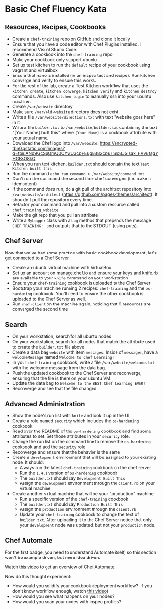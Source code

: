 # Basic Chef Fluency Kata

## Resources, Recipes, Cookbooks
* Create a `chef-training` repo on GitHub and clone it locally
* Ensure that you have a code editor with Chef Plugins installed. I recommend Visual Studio Code.
* Generate a cookbook into the `chef-training` repo
* Make your cookbook only support ubuntu
* Set up test kitchen to run the `default` recipe of your cookbook using vagrant and virtualbox
* Ensure that nano is installed (in an inspec test and recipe). Run kitchen converge and verify to ensure this works.
* For the rest of the lab, create a Test Kitchen workflow that uses the `kitchen create`, `kitchen converge`, `kitchen verify` and `kitchen destroy` commands. Also use `kitchen login` to manually ssh into your ubuntu machine.
* Create `/var/website` directory
* Make sure `/var/old-website` directory does not exist
* Write a file `/var/website/directions.txt` with text "website goes here" in it
* Write a file `builder.txt` to `/var/website/builder.txt` containing the text "[Your Name] built this" where `[Your Name]` is a cookbook attribute with your actual name.
* Download the Chef logo into `/var/website`: https://encrypted-tbn0.gstatic.com/images?q=tbn:ANd9GcSgQmQ0CYwU3cpFE6gEB82cp6TSIcBJSisax_HVvEfsgYHGBsO8kQ
* When you run test kitchen, `builder.txt` should contain the text `Test Kitchen built this`
* Run the command `echo ran command > /var/website/command.txt`
* Don't run the command the second time chef converges (i.e. make it idempotent)
* If the command *does* run, do a git pull of the architect repository into `/var/website/architect` (https://github.com/pages-themes/architect). It shouldn't pull the repository every time.
* Refactor your command and pull into a custom resource called `chef_training_website`
* Make the git repo that you pull an attribute
* Write a `MyLogger` class with a `Log` method that prepends the message `CHEF TRAINING: ` and outputs that to the STDOUT (using puts).

## Chef Server

Now that we've had some practice with basic cookbook development, let's get connected to a Chef Server

* Create an ubuntu virtual machine with VirtualBox
* Set up an account on manage.chef.io and ensure your keys and knife.rb are available to your `knife` command on your workstation
* Ensure your `chef-training` cookbook is uploaded to the Chef Server
* Bootstrap your machine running 2 recipes: `chef-training` and the `os-hardening` cookbook. You'll need to ensure the other cookbook is uploaded to the Chef Server as well.
* Run `chef-client` on the machine again, noticing that 0 resources are converged the second time

## Search
* On your workstation, search for all ubuntu nodes
* On your workstation, search for all nodes that match the attribute used to create the `builder.txt` file above
* Create a data bag `website` with item `messages`. Inside of `messages`, have a `welcomeMessage` named `Welcome to Chef Learning!`
* In your `chef-training` cookbook, write a file `/var/website/welcome.txt` with the welcome message from the data bag.
* Push the updated cookbook to the Chef Server and reconverge, ensuring that the file is there on your ubuntu VM.
* Update the data bag to `Welcome to the BEST Chef Learning EVER!`
* Reconverge and see that the file changed

## Advanced Administration

* Show the node's run list with `knife` and look it up in the UI
* Create a role named `security` which includes the `os-hardening` cookbook
* Read over the README of the `os-hardening` cookbook and find some attributes to set. Set those attributes in your `security` role.
* Change the run list on the command line to remove the `os-hardening` cookbook and add the `security` role
* Reconverge and ensure that the behavior is the same
* Create a `development` environment that will be assigned to your existing node. It should:
  - Always run the latest `chef-training` cookbook on the chef server
  - Run the `1.4.1` version of `os-hardening` cookbook
  - The `builder.txt` should say `Development Built This`
  - Assign the `development` environment through the `client.rb` on your virtual machine
* Create another virtual machine that will be your "production" machine
  - Run a specific version of the `chef-training` cookbook
  - The `builder.txt` should say `Production Built This`
  - Assign the `production` environment through the `client.rb`
  - Update your `chef-training` cookbook to change the text of `builder.txt`. After uploading it to the Chef Server notice that only your `development` node was updated, but not your `production` node.

## Chef Automate

For the first badge, you need to understand Automate itself, so this section won't be example driven, but more idea driven.

Watch [this video](https://www.youtube.com/watch?v=ldY7KEOxCkM&index=1&list=PL11cZfNdwNyOPa_kLgCX0wDW3O00Sjydx) to get an overview of Chef Automate.

Now do this thought experiment:
* How would you solidify your cookbook deployment workflow? (if you don't know workflow enough, watch [this video](https://www.youtube.com/watch?v=OdoGu31EBU0))
* How would you see what happens on your nodes?
* How would you scan your nodes with inspec profiles?
